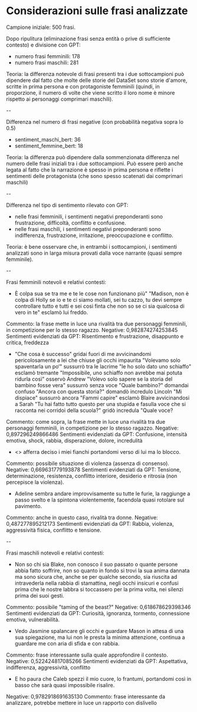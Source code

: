 # Considerazioni sulle frasi analizzate

Campione iniziale: 500 frasi.

Dopo ripulitura (eliminazione frasi senza entità o prive di sufficiente contesto) e divisione con GPT:

- numero frasi femminili: 178
- numero frasi maschili: 281

Teoria: la differenza notevole di frasi presenti tra i due sottocampioni può dipendere dal fatto che molte delle storie del DataSet sono storie d'amore, scritte in prima persona e con protagoniste femminili (quindi, in proporzione, il numero di volte che viene scritto il loro nome è minore rispetto ai personaggi comprimari maschili).

--

Differenza nel numero di frasi negative (con probabilità negativa sopra lo 0.5)

- sentiment_maschi_bert: 36
- sentiment_femmine_bert: 18

Teoria: la differenza può dipendere dalla sommenzionata differenza nel numero delle frasi iniziali tra i due sottocampioni. Può essere però anche legata al fatto che la narrazione è spesso in prima persona e riflette i sentimenti delle protagonista (che sono spesso scatenati dai comprimari maschili)

--

Differenza nel tipo di sentimento rilevato con GPT:

- nelle frasi femminili, i sentimenti negativi preponderanti sono frustrazione, difficoltà, conflitto e confusione.
- nelle frasi maschili, i sentimenti negativi preponderanti sono indifferenza, frustrazione, irritazione, preoccupazione e conflitto.

Teoria: è bene osservare che, in entrambi i sottocampioni, i sentimenti analizzati sono in larga misura provati dalla voce narrante (quasi sempre femminile).

--

Frasi femminili notevoli e relativi contesti:

- È colpa sua se tra me e te le cose non funzionano più" "Madison, non è colpa di Holly se io e te ci siamo mollati, sei tu cazzo, tu devi sempre controllare tutto e tutti e sei così finta che non so se ci sia qualcosa di vero in te" esclamò lui freddo.

Commento: la frase mette in luce una rivalità tra due personaggi femminili, in competizione per lo stesso ragazzo.
Negative: 0,982874274253845
Sentimenti evidenziati da GPT: Risentimento e frustrazione, disappunto e critica, freddezza

- "Che cosa è successo" gridai fuori di me avvicinandomi pericolosamente a lei che chiuse gli occhi impaurita "Volevamo solo spaventarla un po‘" sussurrò tra le lacrime "le ho solo dato uno schiaffo" esclamò tremante "Impossibile, uno schiaffo non avrebbe mai potuta ridurla così" osservò Andrew "Volevo solo sapere se la storia del bambino fosse vera" sussurrò senza voce "Quale bambino?" domandai confuso "Ancora con questa storia?" domandò incredulo Lincoln "Mi dispiace" sussurrò ancora "Fammi capire" esclamò Blaire avvicinandosi a Sarah "Tu hai fatto tutto questo per una stupida e fasulla voce che si racconta nei corridoi della scuola?" gridò incredula "Quale voce?

Commento: come sopra, la frase mette in luce una rivalità tra due personaggi femminili, in competizione per lo stesso ragazzo.
Negative: 0,897296249866486
Sentimenti evidenziati da GPT: Confusione, intensità emotiva, shock, rabbia, disperazione, dolore, incredulità

- <<Cazzo Ariel dammi un bacio come si deve>> afferra deciso i miei fianchi portandomi verso di lui ma lo blocco.

Commento: possibile situazione di violenza (assenza di consenso).
Negative: 0,669631779193878
Sentimenti evidenziati da GPT: Tensione, determinazione, resistenza, conflitto interiore, desiderio e ritrosia (non percepisce la violenza).

- Adeline sembra andare improvvisamente su tutte le furie, la raggiunge a passo svelto e la spintona violentemente, facendola quasi rotolare sul pavimento.

Commento: anche in questo caso, rivalità tra donne.
Negative: 0,487277895212173
Sentimenti evidenziati da GPT: Rabbia, violenza, aggressività fisica, conflitto e tensione.

--

Frasi maschili notevoli e relativi contesti:

- Non so chi sia Blake, non conosco il suo passato o quante persone abbia fatto soffrire, non so quanto in fondo si trovi la sua anima dannata ma sono sicura che, anche se per qualche secondo, sia riuscita ad intravederla nella rabbia di stamattina, negli occhi insicuri e confusi prima che le nostre labbra si toccassero per la prima volta, nei silenzi prima dei suoi gesti.

Commento: possibile "taming of the beast?"
Negative: 0,618678629398346
Sentimenti evidenziati da GPT: Curiosità, ignoranza, tormento, connessione emotiva, vulnerabilità.

- Vedo Jasmine spalancare gli occhi e guardare Mason in attesa di una sua spiegazione, ma lui non le presta la minima attenzione, continua a guardare me con aria di sfida e con rabbia.

Commento: frase interessante sulla quale approfondire il contesto.
Negative: 0,522424817085266
Sentimenti evidenziati da GPT: Aspettativa, indifferenza, aggressività, conflitto

- E ho paura che Caleb spezzi il mio cuore, lo frantumi, portandomi così in basso che sarà quasi impossibile risalire.	

Negative: 0,9782918691635130
Commento: frase interessante da analizzare, potrebbe mettere in luce un rapporto con dislivello